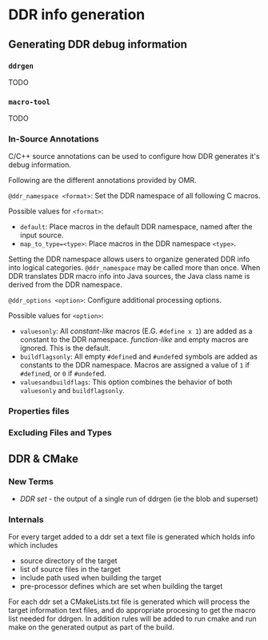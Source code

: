 <!--
Copyright IBM Corp. and others 2016

This program and the accompanying materials are made available under
the terms of the Eclipse Public License 2.0 which accompanies this
distribution and is available at https://www.eclipse.org/legal/epl-2.0/
or the Apache License, Version 2.0 which accompanies this distribution and
is available at https://www.apache.org/licenses/LICENSE-2.0.

This Source Code may also be made available under the following
Secondary Licenses when the conditions for such availability set
forth in the Eclipse Public License, v. 2.0 are satisfied: GNU
General Public License, version 2 with the GNU Classpath 
Exception [1] and GNU General Public License, version 2 with the
OpenJDK Assembly Exception [2].

[1] https://www.gnu.org/software/classpath/license.html
[2] https://openjdk.org/legal/assembly-exception.html

SPDX-License-Identifier: EPL-2.0 OR Apache-2.0 OR GPL-2.0 WITH Classpath-exception-2.0 OR LicenseRef-GPL-2.0 WITH Assembly-exception
-->

# DDR info generation

## Generating DDR debug information

### `ddrgen`
TODO

### `macro-tool`
TODO

### In-Source Annotations
C/C++ source annotations can be used to configure how DDR generates it's debug information.

Following are the different annotations provided by OMR.

`@ddr_namespace <format>`: Set the DDR namespace of all following C macros.

Possible values for `<format>`:
- `default`: Place macros in the default DDR namespace, named after the input source.
- `map_to_type=<type>`: Place macros in the DDR namespace `<type>`.

Setting the DDR namespace allows users to organize generated DDR info into logical categories. `@ddr_namespace` may be
called more than once. When DDR translates DDR macro info into Java sources, the Java class name is derived from the
DDR namespace.

`@ddr_options <option>`: Configure additional processing options.

Possible values for `<option>`:
- `valuesonly`: All *constant-like* macros (E.G. `#define x 1`) are added as a constant to the DDR namespace.
  *function-like* and empty macros are ignored. This is the default.
- `buildflagsonly`: All empty `#define`d and `#undef`ed symbols are added as constants to the DDR namespace. Macros are
  assigned a value of `1` if `#define`d, or `0` if `#undef`ed.
- `valuesandbuildflags`: This option combines the behavior of both `valuesonly` and `buildflagsonly`.

### Properties files

### Excluding Files and Types
## DDR & CMake

### New Terms
+ *DDR set* - the output of a single run of ddrgen (ie the blob and superset)

### Internals
For every target added to a ddr set a text file is generated which holds info which includes
+ source directory of the target
+ list of source files in the target
+ include path used when building the target
+ pre-processor defines which are set when building the target

For each ddr set a CMakeLists.txt file is generated which will process the target information text files, and do appropriate procesing to get the macro list needed for ddrgen.
In addition rules will be added to run cmake and run make on the generated output as part of the build.
